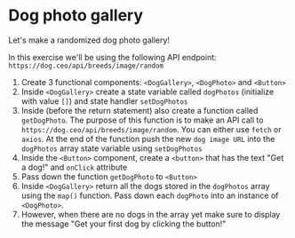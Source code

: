 # Dog photo gallery

Let's make a randomized dog photo gallery!

In this exercise we'll be using the following API endpoint: `https://dog.ceo/api/breeds/image/random`

1. Create 3 functional components: `<DogGallery>`, `<DogPhoto>` and `<Button>`
2. Inside `<DogGallery>` create a state variable called `dogPhotos` (initialize with value `[]`) and state handler `setDogPhotos`
3. Inside (before the return statement) also create a function called `getDogPhoto`. The purpose of this function is to make an API call to `https://dog.ceo/api/breeds/image/random`. You can either use `fetch` or `axios`. At the end of the function push the new `dog image URL` into the `dogPhotos` array state variable using `setDogPhotos`
4. Inside the `<Button>` component, create a `<button>` that has the text "Get a dog!" and `onClick` attribute
5. Pass down the function `getDogPhoto` to `<Button>`
6. Inside `<DogGallery>` return all the dogs stored in the `dogPhotos` array using the `map()` function. Pass down each `dogPhoto` into an instance of `<DogPhoto>`.
7. However, when there are no dogs in the array yet make sure to display the message "Get your first dog by clicking the button!"
